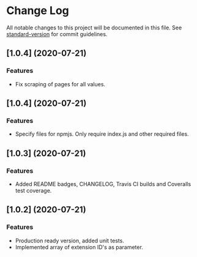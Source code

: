 # Change Log

All notable changes to this project will be documented in this file. See [standard-version](https://github.com/conventional-changelog/standard-version) for commit guidelines.
## [1.0.4] (2020-07-21)
### Features
* Fix scraping of pages for all values.

## [1.0.4] (2020-07-21)
### Features
* Specify files for npmjs. Only require index.js and other required files.

## [1.0.3] (2020-07-21)
### Features
* Added README badges, CHANGELOG, Travis CI builds and Coveralls test coverage.

## [1.0.2] (2020-07-21)
### Features
* Production ready version, added unit tests.
* Implemented array of extension ID's as parameter.